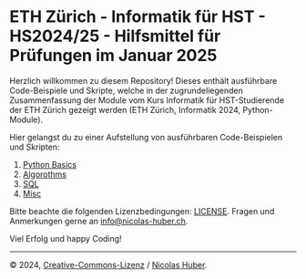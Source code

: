 # ETH Zürich - Informatik für HST - HS2024/25 - Hilfsmittel für Prüfungen im Januar 2025

Herzlich willkommen zu diesem Repository! Dieses enthält ausführbare Code-Beispiele und Skripte, welche in der zugrundeliegenden Zusammenfassung der Module vom Kurs Informatik für HST-Studierende der ETH Zürich gezeigt werden (ETH Zürich, Informatik 2024, Python-Module).

Hier gelangst du zu einer Aufstellung von ausführbaren Code-Beispielen und Skripten:

1. [Python Basics](/python/)
2. [Algorothms](/algorithms/)
3. [SQL](/sql/)
4. [Misc](/misc/)

Bitte beachte die folgenden Lizenzbedingungen: [LICENSE](/LICENSE.md). Fragen und Anmerkungen gerne an [info@nicolas-huber.ch](mailto:info@nicolas-huber.ch).

Viel Erfolg und happy Coding!

---

© 2024, [Creative-Commons-Lizenz](/LICENSE.md) / [Nicolas Huber](https://nicolas-huber.ch).
